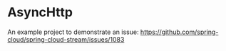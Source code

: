 # AsyncHttp

An example project to demonstrate an issue: https://github.com/spring-cloud/spring-cloud-stream/issues/1083
